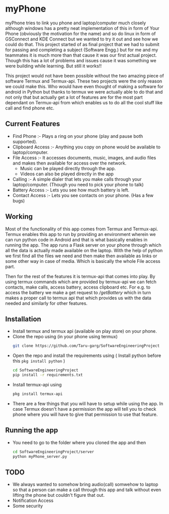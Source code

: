 # myPhone
<p> myPhone tries to link you phone and laptop/computer much closely although windows has a pretty neat implementation of this in form of Your Phone (obviously the motivation for the name) and so do linux in form of GSConnect and KDE Connect but we wanted to try it out and see how we could do that. This project started of as final project that we had to submit for passing and completing a subject (Software Engg.) but for me and my teammates it is much more than that cause it was our first actual project. Though this has a lot of problems and issues cause it was something we were building while learning. But still it works!! </p>

<p> This project would not have been possible without the two amazing piece of software Termux and Termux-api. These two projects were the only reason we could make this. Who would have even thought of making a software for android in Python but thanks to termux we were actually able to do that and not only that but actually get a lot of features are for the most part dependant on Termux-api from which enables us to do all the cool stuff like call and find phone etc. </p>

## Current Features ##
  * Find Phone :- Plays a ring on your phone (play and pause both supported).
  * Clipboard Access :- Anything you copy on phone would be available to laptop/computer.
  * File Access :- It accesses documents, music, images, and audio files and makes then available for access over the network.
      * Music can be played directly through the app.
      * Videos can also be played directly in the app
  * Calling :- A simple dialer that lets you make calls through your laptop/computer. (Though you need to pick your phone to talk)
  * Battery Access :- Lets you see how much battery is left.
  * Contact Access :- Lets you see contacts on your phone. (Has a few bugs)

## Working ##
Most of the functionality of this app comes from Termux and Termux-api. Termux enables this app to run by providing an environment wherein we can run python code in Android and that is what basically enables in running the app. The app runs a Flask server on your phone through which all the data is actually made available 
on the laptop. With the help of python we first find all the files we need and then make then available as links or some other way in case of media. Which is basically the whole File access part.

Then for the rest of the features it is termux-api that comes into play. By using termux commands which are provided by termux-api we can fetch contacts, make calls, access battery, access clipboard etc. For e.g. to access the battery we make a get request to */getBattery* which in turn makes a proper call to termux api that which provides us with the data needed and similarly for other features.

## Installation ##
 * Install termux and termux api (available on play store) on your phone.
 * Clone the repo using (in your phone using termux)
     ```sh
    git clone https://github.com/Taru-garg/SoftwareEngineeringProject
    ```
 * Open the repo and install the requirements using ( Install python before this ```pkg install python``` )
     ```sh
     cd SoftwareEngineeringProject
     pip install -r requirements.txt 
     ```
  * Install termux-api using
      ```sh
      pkg install termux-api
      ```
  * There are a few things that you will have to setup while using the app. In case Termux doesn't have a permission the app will tell you to check phone where
    you will have to give that permission to use that feature.
    
## Running the app ##
  * You need to go to the folder where you cloned the app and then
    ```sh
    cd SoftwareEngineeringProject/server
    python myPhone_server.py 
    ```
## TODO ##
  * We always wanted to somehow bring audio(call) somwehow to laptop so that a person can make a call through this app and talk without even lifting the phone but 
    couldn't figure that out.
  * Notification Access
  * Some security
  
